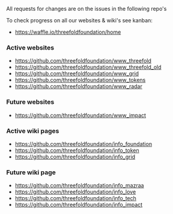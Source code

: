 All requests for changes are on the issues in the following repo's

To check progress on all our websites & wiki's see kanban:

- https://waffle.io/threefoldfoundation/home

### Active websites

- https://github.com/threefoldfoundation/www_threefold
- https://github.com/threefoldfoundation/www_threefold_old
- https://github.com/threefoldfoundation/www_grid
- https://github.com/threefoldfoundation/www_tokens
- https://github.com/threefoldfoundation/www_radar


### Future websites

- https://github.com/threefoldfoundation/www_impact

### Active wiki pages

- https://github.com/threefoldfoundation/info_foundation
- https://github.com/threefoldfoundation/info_token
- https://github.com/threefoldfoundation/info_grid


### Future wiki page

- https://github.com/threefoldfoundation/info_mazraa
- https://github.com/threefoldfoundation/info_love
- https://github.com/threefoldfoundation/info_tech
- https://github.com/threefoldfoundation/info_impact
